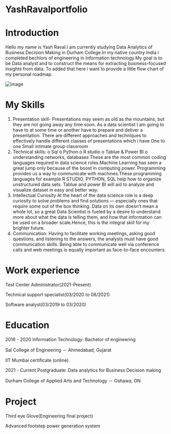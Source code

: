 # YashRavalportfolio
# Introduction
Hello my name is Yash Raval.I am currently studying Data Analytics of Business Decision Making in Durham College.In my native country India i completed bechlors of engineering in Information technology.My goal is to be Data analyst and to construct the means for extracting business-focused insights from data. To added that here i want to provide a little flow chart of my personal roadmap.


![image](https://user-images.githubusercontent.com/101909638/163650611-a7dfe444-6984-489a-8f4a-e0812fa846b0.png)

# My Skills
1.	Presentation skill-	Presentations may seem as old as the mountains, but they are not going away any time soon. As a data scientist I am going to have to at some time or another have to prepare and deliver a presentation.	There are different approaches and techniques to effectively handle different classes of presentations which i have 
One to one
Small intimate group
classroom
2. Technical skills:
o	Sql
o	Python
o	R studio
o	Tablue & Power BI 
o	understanding networks, databases
These are the most common coding languages required in data science roles.Machine Learning has seen a great jump only because of the boost in computing power. Programming provides us a way to communicate with machines.These programming languages for example R STUDIO, PYTHON, SQL help how to organize unstructured data sets.	Tablue and power BI will aid to analyze and visualize dataset in easy and better way.
3. Intellectual Curiosity
At the heart of the data science role is a deep curiosity to solve problems and find solutions — especially ones that require some out of the box thinking. Data on its own doesn’t mean a whole lot, so a great Data Scientist is fueled by a desire to understand more about what the data is telling them, and how that information can be used on a broader scale.Hence, this is the integral skill for my brighter future.
4. Communication: Having to facilitate working meetings, asking good questions, and listening to the answers, the analysts must have good communication skills.  Being able to communicate well via conference calls and web meetings is equally important as face-to-face encounters.
# Work experience
Test Center Administrator(2021-Present)

Technical support specialist(03/2020 to 08/2021)

Software analyst(03/2019 to 03/2020)

# Education

2016 - 2020 Information Technology: Bachelor of engineering

Sal College of Engineering － Ahmedabad, Gujarat

IIT Mumbai certificate (online)

2021 - Current Postgraduate: Data analytics for Business Decision making

Durham College of Applied Arts and Technology － Oshawa, ON

# Project

Third eye Glove(Engineering final project)

Advanced footstep power generation system





